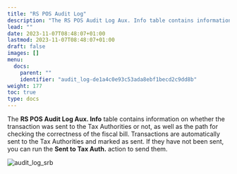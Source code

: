 ```yaml
---
title: "RS POS Audit Log"
description: "The RS POS Audit Log Aux. Info table contains information on whether the transaction was sent to the Tax Authorities or not."
lead: ""
date: 2023-11-07T08:48:07+01:00
lastmod: 2023-11-07T08:48:07+01:00
draft: false
images: []
menu:
  docs:
    parent: ""
    identifier: "audit_log-de1a4c0e93c53ada8ebf1becd2c9dd8b"
weight: 177
toc: true
type: docs
---
```


The **RS POS Audit Log Aux. Info** table contains information on whether the transaction was sent to the Tax Authorities or not, as well as the path for checking the correctness of the fiscal bill. Transactions are automatically sent to the Tax Authorities and marked as sent. If they have not been sent, you can run the **Sent to Tax Auth.** action to send them.

![audit_log_srb](audit_log_srb.PNG)